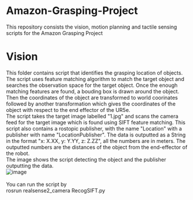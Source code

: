 # Amazon-Grasping-Project
This repository consists the vision, motion planning and tactile sensing scripts for the Amazon Grasping Project
# Vision
This folder contains script that identifies the grasping location of objects. The script uses feature matching algorithm to match the target object and searches the observation space for the target object. Once the enough matching features are found, a bouding box is drawn around the object. Then the coordinates of the object are transformed to world coorinates followed by another transformation which gives the coordinates of the object with respect to the end effector of the UR5e. <br />
The script takes the target image labelled "1.jpg" and scans the camera feed for the target image which is found using SIFT feature matching. This script also contains a rostopic publisher, with the name "Location" with a publisher with name "LocationPublisher". The data is outputted as a String in the format "x: X.XX, y: Y.YY, z: Z.ZZ", all the numbers are in meters. The outputted numbers are the distances of the object from the end-effector of the robot. <br/>
The image shows the script detecting the object and the publisher outputting the data.
<br/>
![image](https://user-images.githubusercontent.com/92841422/215548890-e7adca09-ac4f-4580-b5c8-a0231a35bb85.png)
<br />
<br />
You can run the script by
<br/>
rosrun realsense2_camera RecogSIFT.py

